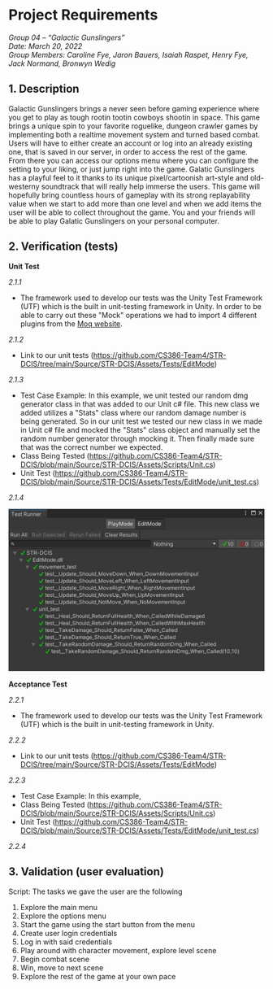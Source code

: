 # Project Requirements

_Group 04 – “Galactic Gunslingers”\
Date: March 20, 2022\
Group Members: Caroline Fye, Jaron Bauers, Isaiah Raspet, Henry Fye, Jack Normand, Bronwyn Wedig_
## 1. Description
Galactic Gunslingers brings a never seen before gaming experience where you get to play as tough rootin tootin cowboys shootin in space. This game brings a unique spin to your favorite roguelike, dungeon crawler games by implementing both a realtime movement system and turned based combat. Users will have to either create an account or log into an already existing one, that is saved in our server, in order to access the rest of the game. From there you can access our options menu where you can configure the setting to your liking, or just jump right into the game. Galatic Gunslingers has a playful feel to it thanks to its unique pixel/cartoonish art-style and old-westerny soundtrack that will really help immerse the users. This game will hopefully bring countless hours of gameplay with its strong replayability value when we start to add more than one level and when we add items the user will be able to collect throughout the game. You and your friends will be able to play Galatic Gunslingers on your personal computer.

## 2. Verification (tests)

**Unit Test**

*2.1.1*
- The framework used to develop our tests was the Unity Test Framework (UTF) which is the built in unit-testing framework in Unity. In order to be able to carry out these "Mock" operations we had to import 4 different plugins from the [Moq website](https://www.nuget.org/packages/moq/).

*2.1.2*
- Link to our unit tests (https://github.com/CS386-Team4/STR-DCIS/tree/main/Source/STR-DCIS/Assets/Tests/EditMode)

*2.1.3*
- Test Case Example: In this example, we unit tested our random dmg generator class in that was added to our Unit c# file. This new class we added utilizes a "Stats" class where our random damage number is being generated. So in our unit test we tested our new class in we made in Unit c# file and mocked the "Stats" class object and manually set the random number generator through mocking it. Then finally made sure that was the correct number we expected.
- Class Being Tested (https://github.com/CS386-Team4/STR-DCIS/blob/main/Source/STR-DCIS/Assets/Scripts/Unit.cs)
- Unit Test (https://github.com/CS386-Team4/STR-DCIS/blob/main/Source/STR-DCIS/Assets/Tests/EditMode/unit_test.cs)

*2.1.4*

![](./images/mock_unittest.jpg)

**Acceptance Test**

*2.2.1*
- The framework used to develop our tests was the Unity Test Framework (UTF) which is the built in unit-testing framework in Unity.

*2.2.2*
- Link to our unit tests (https://github.com/CS386-Team4/STR-DCIS/tree/main/Source/STR-DCIS/Assets/Tests/EditMode)

*2.2.3*
- Test Case Example: In this example, 
- Class Being Tested (https://github.com/CS386-Team4/STR-DCIS/blob/main/Source/STR-DCIS/Assets/Scripts/Unit.cs)
- Unit Test (https://github.com/CS386-Team4/STR-DCIS/blob/main/Source/STR-DCIS/Assets/Tests/EditMode/unit_test.cs)

*2.2.4*

## 3. Validation (user evaluation)
Script: The tasks we gave the user are the following
1. Explore the main menu
2. Explore the options menu
3. Start the game using the start button from the menu
4. Create user login credentials 
5. Log in with said credentials
6. Play around with character movement, explore level scene
7. Begin combat scene
8. Win, move to next scene
9. Explore the rest of the game at your own pace


